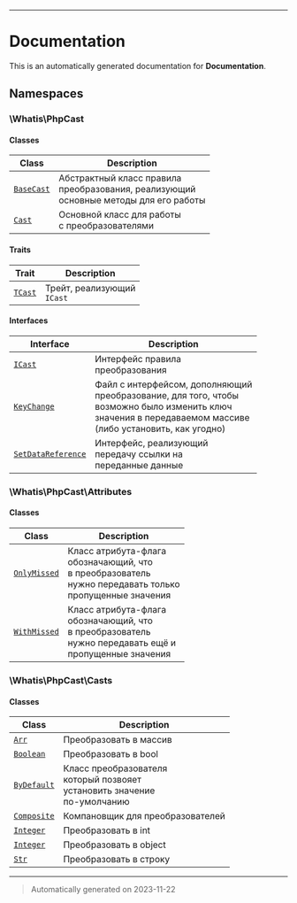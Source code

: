 
***

# Documentation



This is an automatically generated documentation for **Documentation**.


## Namespaces


### \Whatis\PhpCast

#### Classes

| Class | Description |
|-------|-------------|
| [`BaseCast`](./classes/Whatis/PhpCast/BaseCast.md) | Абстрактный класс правила<br />преобразования, реализующий<br />основные методы для его работы|
| [`Cast`](./classes/Whatis/PhpCast/Cast.md) | Основной класс для работы<br />с преобразователями|


#### Traits

| Trait | Description |
|-------|-------------|
| [`TCast`](./classes/Whatis/PhpCast/TCast.md) | Трейт, реализующий<br />`ICast`|



#### Interfaces

| Interface | Description |
|-----------|-------------|
| [`ICast`](./classes/Whatis/PhpCast/ICast.md) | Интерфейс правила<br />преобразования|
| [`KeyChange`](./classes/Whatis/PhpCast/KeyChange.md) | Файл с интерфейсом, дополняющий<br />преобразование, для того, чтобы<br />возможно было изменить ключ<br />значения в передаваемом массиве<br />(либо установить, как угодно)|
| [`SetDataReference`](./classes/Whatis/PhpCast/SetDataReference.md) | Интерфейс, реализующий<br />передачу ссылки на<br />переданные данные|



### \Whatis\PhpCast\Attributes

#### Classes

| Class | Description |
|-------|-------------|
| [`OnlyMissed`](./classes/Whatis/PhpCast/Attributes/OnlyMissed.md) | Класс атрибута-флага<br />обозначающий, что<br />в преобразователь<br />нужно передавать только<br />пропущенные значения|
| [`WithMissed`](./classes/Whatis/PhpCast/Attributes/WithMissed.md) | Класс атрибута-флага<br />обозначающий, что<br />в преобразователь<br />нужно передавать ещё и<br />пропущенные значения|




### \Whatis\PhpCast\Casts

#### Classes

| Class | Description |
|-------|-------------|
| [`Arr`](./classes/Whatis/PhpCast/Casts/Arr.md) | Преобразовать в массив|
| [`Boolean`](./classes/Whatis/PhpCast/Casts/Boolean.md) | Преобразовать в bool|
| [`ByDefault`](./classes/Whatis/PhpCast/Casts/ByDefault.md) | Класс преобразователя<br />который позвояет<br />установить значение<br />по-умолчанию|
| [`Composite`](./classes/Whatis/PhpCast/Casts/Composite.md) | Компановщик для преобразователей|
| [`Integer`](./classes/Whatis/PhpCast/Casts/Integer.md) | Преобразовать в int|
| [`Integer`](./classes/Whatis/PhpCast/Casts/Integer.md) | Преобразовать в object|
| [`Str`](./classes/Whatis/PhpCast/Casts/Str.md) | Преобразовать в строку|




***
> Automatically generated on 2023-11-22
